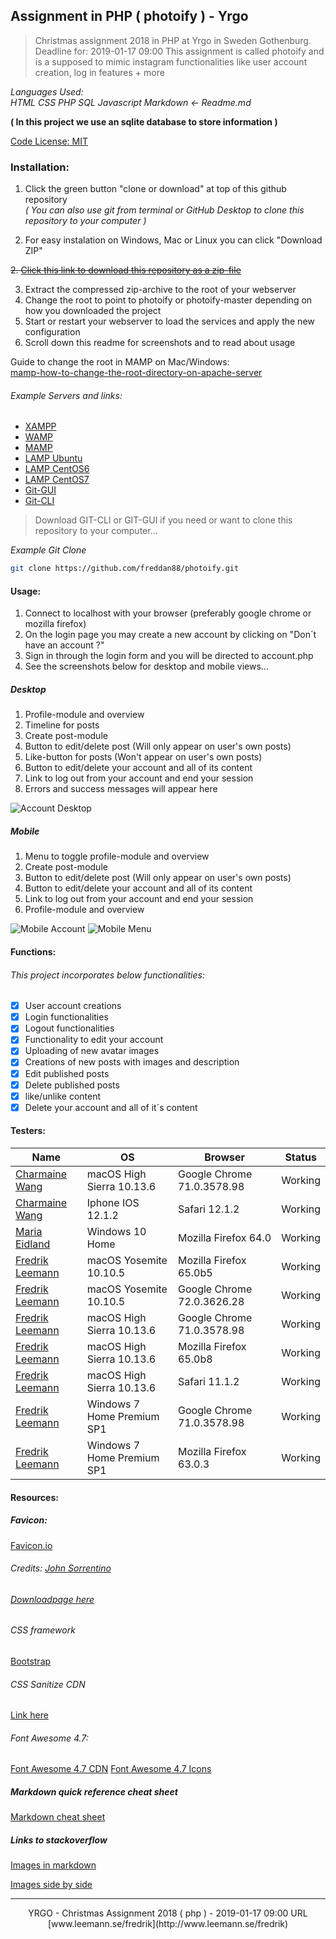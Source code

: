 ## Assignment in PHP ( photoify ) - Yrgo

> Christmas assignment 2018 in PHP at Yrgo in Sweden Gothenburg. Deadline for: 2019-01-17 09:00 
This assignment is called photoify and is a supposed to mimic instagram functionalities like user account creation, log in features + more

_Languages Used:_ <br/>
_HTML CSS PHP SQL Javascript Markdown <- Readme.md_

**( In this project we use an sqlite database to store information )**

[Code License: MIT](https://choosealicense.com/licenses/mit/)

### Installation:
1. Click the green button "clone or download" at top of this github repository <br/>
*( You can also use git from terminal or GitHub Desktop to clone this repository to your computer )*

2. For easy instalation on Windows, Mac or Linux you can click "Download ZIP"

~~2. [Click this link to download this repository as a zip-file](https://github.com/freddan88/photoify)~~

3. Extract the compressed zip-archive to the root of your webserver
4. Change the root to point to photoify or photoify-master depending on how you downloaded the project
5. Start or restart your webserver to load the services and apply the new configuration
6. Scroll down this readme for screenshots and to read about usage

Guide to change the root in MAMP on Mac/Windows:<br/>
[mamp-how-to-change-the-root-directory-on-apache-server](https://ruifeio.com/2014/08/08/mamp-how-to-change-the-root-directory-on-apache-server/)

###### Example Servers and links:
- [XAMPP](https://www.apachefriends.org/index.html "Download XAMPP for Windows Linux Mac")
- [WAMP](https://bitnami.com/stack/wamp/installer "Download WAMP for Windows Mac Linux")
- [MAMP](https://www.mamp.info/en/downloads "Download MAMP for Mac Windows")
- [LAMP Ubuntu](https://www.digitalocean.com/community/tutorials/how-to-install-linux-apache-mysql-php-lamp-stack-ubuntu-18-04 "Install LAMP on Ubuntu Linux")
- [LAMP CentOS6](https://www.digitalocean.com/community/tutorials/how-to-install-linux-apache-mysql-php-lamp-stack-on-centos-6 "Install LAMP on CentOS6 Linux")
- [LAMP CentOS7](https://www.digitalocean.com/community/tutorials/how-to-install-linux-apache-mysql-php-lamp-stack-on-centos-7 "Install LAMP on CentOS7 Linux")
- [Git-GUI](https://desktop.github.com/ "Downloads for Mac Windows")
- [Git-CLI](https://git-scm.com/downloads "Downloads for Mac Windows Linux/Unix")

> Download GIT-CLI or GIT-GUI if you need or want to clone this repository to your computer...

*Example Git Clone*
```bash
git clone https://github.com/freddan88/photoify.git
```

#### Usage:
1. Connect to localhost with your browser (preferably google chrome or mozilla firefox)
2. On the login page you may create a new account by clicking on "Don´t have an account ?"
3. Sign in through the login form and you will be directed to account.php
4. See the screenshots below for desktop and mobile views...

##### Desktop
1. Profile-module and overview
2. Timeline for posts
3. Create post-module
4. Button to edit/delete post (Will only appear on user's own posts)
5. Like-button for posts (Won't appear on user's own posts) 
6. Button to edit/delete your account and all of its content
7. Link to log out from your account and end your session
8. Errors and success messages will appear here

![Account Desktop](https://github.com/freddan88/Yrgo-assignments/blob/master/03_PHP/photoify/assets/screenshots/account_desktop_xs.jpg)

##### Mobile
1. Menu to toggle profile-module and overview
2. Create post-module
3. Button to edit/delete post (Will only appear on user's own posts)
4. Button to edit/delete your account and all of its content
5. Link to log out from your account and end your session
6. Profile-module and overview

![Mobile Account](https://github.com/freddan88/Yrgo-assignments/blob/master/03_PHP/photoify/assets/screenshots/account_post_mobile_xs.jpg) ![Mobile Menu](https://github.com/freddan88/Yrgo-assignments/blob/master/03_PHP/photoify/assets/screenshots/account_menu_mobile_xs.jpg)

#### Functions:

###### This project incorporates below functionalities:
* [x] User account creations
* [x] Login functionalities
* [x] Logout functionalities
* [x] Functionality to edit your account
* [x] Uploading of new avatar images
* [x] Creations of new posts with images and description
* [x] Edit published posts
* [x] Delete published posts
* [x] like/unlike content
* [x] Delete your account and all of it´s content

#### Testers:
Name|OS|Browser|Status
-|-|-|-
[Charmaine Wang](https://github.com/charmaine-wang "Charmaine Wang GitHub")|macOS High Sierra 10.13.6|Google Chrome 71.0.3578.98|Working
[Charmaine Wang](https://github.com/charmaine-wang "Charmaine Wang GitHub")|Iphone IOS 12.1.2|Safari 12.1.2|Working
[Maria Eidland](https://github.com/mariaeid "Maria Eidland GitHub")|Windows 10 Home|Mozilla Firefox 64.0|Working
[Fredrik Leemann](https://github.com/freddan88 "Fredrik Leemann GitHub")|macOS Yosemite 10.10.5|Mozilla Firefox 65.0b5|Working
[Fredrik Leemann](https://github.com/freddan88 "Fredrik Leemann GitHub")|macOS Yosemite 10.10.5|Google Chrome 72.0.3626.28|Working
[Fredrik Leemann](https://github.com/freddan88 "Fredrik Leemann GitHub")|macOS High Sierra 10.13.6|Google Chrome 71.0.3578.98|Working
[Fredrik Leemann](https://github.com/freddan88 "Fredrik Leemann GitHub")|macOS High Sierra 10.13.6|Mozilla Firefox 65.0b8|Working
[Fredrik Leemann](https://github.com/freddan88 "Fredrik Leemann GitHub")|macOS High Sierra 10.13.6|Safari 11.1.2|Working
[Fredrik Leemann](https://github.com/freddan88 "Fredrik Leemann GitHub")|Windows 7 Home Premium SP1|Google Chrome 71.0.3578.98|Working
[Fredrik Leemann](https://github.com/freddan88 "Fredrik Leemann GitHub")|Windows 7 Home Premium SP1|Mozilla Firefox 63.0.3|Working

#### Resources:

##### Favicon:
[Favicon.io](https://favicon.io "The best Favicon Generator - completely free")

###### Credits: [John Sorrentino](https://twitter.com/johnsorrentino "John Sorrentino Twitter profile")

###### [Downloadpage here](https://favicon.io/emoji-favicons/busts-in-silhouette/)

###### _CSS framework_
[Bootstrap](https://getbootstrap.com/ "The most popular HTML, CSS, and JS library in the world")

###### _CSS Sanitize CDN_
[Link here](https://cdnjs.com/libraries/10up-sanitize.css "10up-sanitize.css - cdnjs.com")

###### _Font Awesome 4.7:_
[Font Awesome 4.7 CDN](https://www.bootstrapcdn.com/fontawesome/ "Font Awesome - BootstrapCDN by StackPath")
[Font Awesome 4.7 Icons](https://fontawesome.com/v4.7.0/icons/ "Font Awesome Icons")

##### Markdown quick reference cheat sheet
[Markdown cheat sheet](https://en.support.wordpress.com/markdown-quick-reference/ "Markdown quick reference cheat sheet")

##### Links to stackoverflow
[Images in markdown](https://stackoverflow.com/questions/31558605/zoomable-image-in-markdown "Zoomable image in markdown - Stackoverflow")

[Images side by side](https://stackoverflow.com/questions/24319505/how-can-one-display-images-side-by-side-in-a-github-readme-md "How can one display images side by side in a GitHub README.md? - Stackoverflow")

---

<center>YRGO - Christmas Assignment 2018 ( php ) - 2019-01-17 09:00 URL [www.leemann.se/fredrik](http://www.leemann.se/fredrik)</center>
